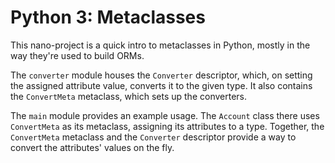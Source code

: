 # Python 3: Metaclasses

This nano-project is a quick intro to metaclasses in Python, mostly in the way
they're used to build ORMs.

The `converter` module houses the `Converter` descriptor, which, on setting the
assigned attribute value, converts it to the given type. It also contains the
`ConvertMeta` metaclass, which sets up the converters.

The `main` module provides an example usage. The `Account` class there uses
`ConvertMeta` as its metaclass, assigning its attributes to a type. Together,
the `ConvertMeta` metaclass and the `Converter` descriptor provide a way to
convert the attributes' values on the fly.
